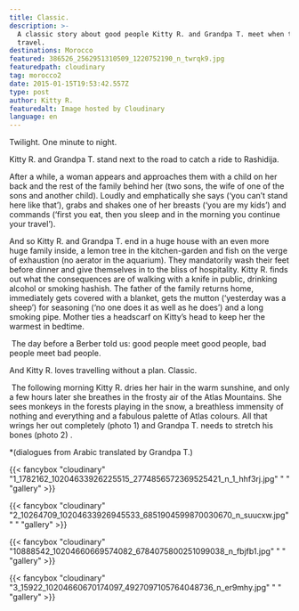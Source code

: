 ```yaml
---
title: Classic.
description: >-
  A classic story about good people Kitty R. and Grandpa T. meet when they
  travel.
destinations: Morocco
featured: 386526_2562951310509_1220752190_n_twrqk9.jpg
featuredpath: cloudinary
tag: morocco2
date: 2015-01-15T19:53:42.557Z
type: post
author: Kitty R.
featuredalt: Image hosted by Cloudinary
language: en
---
```

Twilight. One minute to night.

Kitty R. and Grandpa T. stand next to the road to catch a ride to Rashidija.

After a while, a woman appears and approaches them with a child on her back and the rest of the family behind her (two sons, the wife of one of the sons and another child). Loudly and emphatically she says (‘you can’t stand here like that’), grabs and shakes one of her breasts (‘you are my kids’) and commands (‘first you eat, then you sleep and in the morning you continue your travel’).

And so Kitty R. and Grandpa T. end in a huge house with an even more huge family inside, a lemon tree in the kitchen-garden and fish on the verge of exhaustion (no aerator in the aquarium). They mandatorily wash their feet before dinner and give themselves in to the bliss of hospitality. Kitty R. finds out what the consequences are of walking with a knife in public, drinking alcohol or smoking hashish. The father of the family returns home, immediately gets covered with a blanket, gets the mutton (‘yesterday was a sheep’) for seasoning (‘no one does it as well as he does’) and a long smoking pipe. Mother ties a headscarf on Kitty’s head to keep her the warmest in bedtime.  

 The day before a Berber told us: good people meet good people, bad people meet bad people.

And Kitty R. loves travelling without a plan. Classic.

 The following morning Kitty R. dries her hair in the warm sunshine, and only a few hours later she breathes in the frosty air of the Atlas Mountains. She sees monkeys in the forests playing in the snow, a breathless immensity of nothing and everything and a fabulous palette of Atlas colours. All that wrings her out completely (photo 1) and Grandpa T. needs to stretch his bones (photo 2)
.

\*(dialogues from Arabic translated by Grandpa T.)

{{< fancybox "cloudinary" "1_1782162_10204633926225515_2774856572369525421_n_1_hhf3rj.jpg" " " "gallery" >}}

{{< fancybox "cloudinary" "2_10264709_10204633926945533_6851904599870030670_n_suucxw.jpg" " " "gallery" >}}

{{< fancybox "cloudinary" "10888542_10204660669574082_6784075800251099038_n_fbjfb1.jpg" " " "gallery" >}}

{{< fancybox "cloudinary" "3_15922_10204660670174097_4927097105764048736_n_er9mhy.jpg" " " "gallery" >}}

